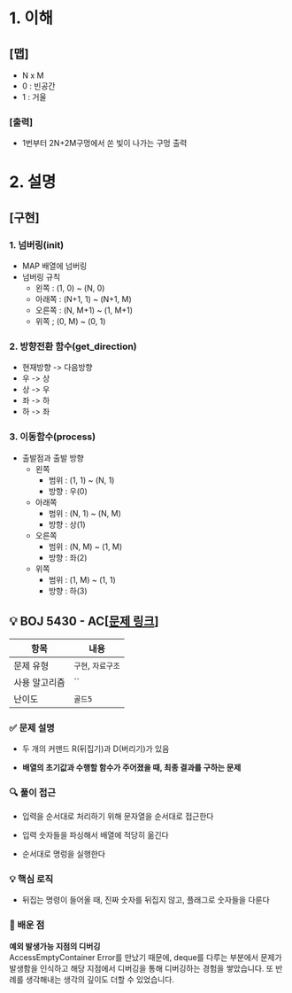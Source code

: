 # 1. 이해
##  [맵]
- N x M
- 0 : 빈공간
- 1 : 거울

### [출력]
- 1번부터 2N+2M구멍에서 쏜 빛이 나가는 구멍 출력

# 2. 설명
##  [구현]
### 1. 넘버링(init)
- MAP 배열에 넘버링
- 넘버링 규칙  
	- 왼쪽 : (1, 0) ~ (N, 0)  
	- 아래쪽 : (N+1, 1) ~ (N+1, M)  
	- 오른쪽 : (N, M+1) ~ (1, M+1)  
	- 위쪽 ; (0, M) ~ (0, 1)  

### 2. 방향전환 함수(get_direction)
- 현재방향 -> 다음방향
- 우 -> 상
- 상 -> 우
- 좌 -> 하
- 하 -> 좌

### 3. 이동함수(process)
- 출발점과 출발 방향  
	- 왼쪽
		- 범위 : (1, 1) ~ (N, 1)
		- 방향 : 우(0)  
	- 아래쪽  
		- 범위 : (N, 1) ~ (N, M)  
		- 방향 : 상(1)  
	- 오른쪽  
		- 범위 : (N, M) ~ (1, M)  
		- 방향 : 좌(2)  
	- 위쪽  
		- 범위 : (1, M) ~ (1, 1)  
		- 방향 : 하(3)  


## 💡 BOJ 5430 - AC[[문제 링크](https://www.acmicpc.net/problem/5430)]

| 항목 | 내용 |
|------|------|
| 문제 유형 | `구현`, `자료구조` |
| 사용 알고리즘 | `` |
| 난이도 | `골드5` |

### ✅ 문제 설명
- 두 개의 커맨드 R(뒤집기)과 D(버리기)가 있음

- **배열의 초기값과 수행할 함수가 주어졌을 때, 최종 결과를 구하는 문제**

### 🔍 풀이 접근
- 입력을 순서대로 처리하기 위해 문자열을 순서대로 접근한다

- 입력 숫자들을 파싱해서 배열에 적당히 옮긴다

- 순서대로 명렁을 실행한다

### 💡 핵심 로직
- 뒤집는 명령이 들어올 때, 진짜 숫자를 뒤집지 않고, 플래그로 숫자들을 다룬다

### 📌 배운 점
**예외 발생가능 지점의 디버깅**  
AccessEmptyContainer Error를 만났기 때문에, deque를 다루는 부분에서 문제가 발생함을 인식하고 해당 지점에서 디버깅을 통해 디버깅하는 경험을 쌓았습니다. 또 반례를 생각해내는 생각의 깊이도 더할 수 있었습니다.